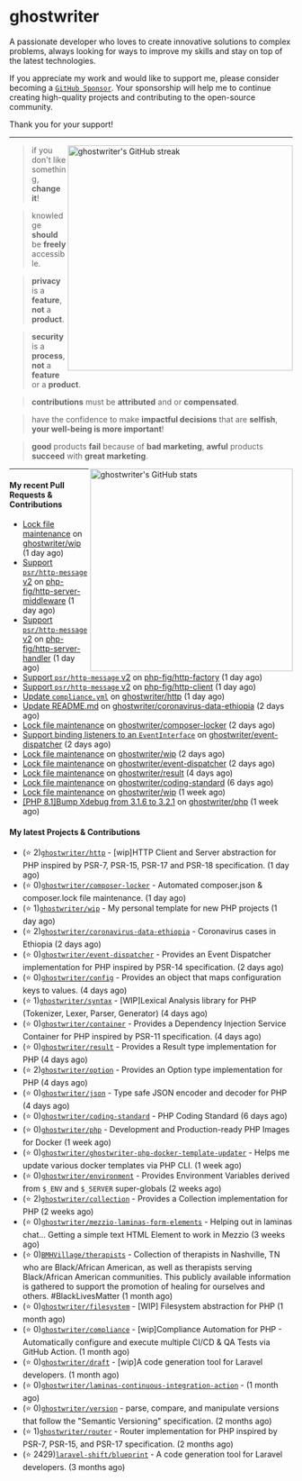 # ghostwriter

A passionate developer who loves to create innovative solutions to complex problems, always looking for ways to improve my skills and stay on top of the latest technologies.

If you appreciate my work and would like to support me, please consider becoming a [`GitHub Sponsor`](https://github.com/sponsors/ghostwriter). Your sponsorship will help me to continue creating high-quality projects and contributing to the open-source community.

Thank you for your support!

---

<img alt="ghostwriter's GitHub streak" width="400px" align="right" src="https://github-readme-streak-stats.herokuapp.com/?cache_seconds=1800&user=ghostwriter">

> if you don't like something, **change it**!

> knowledge **should** be **freely** accessible.

> **privacy** is a **feature**, **not** a **product**.

> **security** is a **process**, **not** a **feature** or a **product**.

> **contributions** must be **attributed** and or **compensated**.

> have the confidence to make **impactful decisions** that are **selfish**, **your well-being is more important**!

> **good** products **fail** because of **bad marketing**, **awful** products **succeed** with **great marketing**.

<img alt="ghostwriter's GitHub stats" width="360px" align="right" src="https://github-readme-stats.vercel.app/api?cache_seconds=1800&username=ghostwriter&show_icons=true&count_private=true&hide_title=true&hide_rank=true&icon_color=333">

---

#### My recent Pull Requests & Contributions

- [Lock file maintenance](https://github.com/ghostwriter/wip/pull/37) on [ghostwriter/wip](https://github.com/ghostwriter/wip) (1 day ago)
- [Support `psr/http-message` v2](https://github.com/php-fig/http-server-middleware/pull/9) on [php-fig/http-server-middleware](https://github.com/php-fig/http-server-middleware) (1 day ago)
- [Support `psr/http-message` v2](https://github.com/php-fig/http-server-handler/pull/7) on [php-fig/http-server-handler](https://github.com/php-fig/http-server-handler) (1 day ago)
- [Support `psr/http-message` v2](https://github.com/php-fig/http-factory/pull/13) on [php-fig/http-factory](https://github.com/php-fig/http-factory) (1 day ago)
- [Support `psr/http-message` v2](https://github.com/php-fig/http-client/pull/17) on [php-fig/http-client](https://github.com/php-fig/http-client) (1 day ago)
- [Update `compliance.yml`](https://github.com/ghostwriter/http/pull/6) on [ghostwriter/http](https://github.com/ghostwriter/http) (1 day ago)
- [Update README.md](https://github.com/ghostwriter/coronavirus-data-ethiopia/pull/1) on [ghostwriter/coronavirus-data-ethiopia](https://github.com/ghostwriter/coronavirus-data-ethiopia) (2 days ago)
- [Lock file maintenance](https://github.com/ghostwriter/composer-locker/pull/6) on [ghostwriter/composer-locker](https://github.com/ghostwriter/composer-locker) (2 days ago)
- [Support binding listeners to an `EventInterface`](https://github.com/ghostwriter/event-dispatcher/pull/20) on [ghostwriter/event-dispatcher](https://github.com/ghostwriter/event-dispatcher) (2 days ago)
- [Lock file maintenance](https://github.com/ghostwriter/wip/pull/35) on [ghostwriter/wip](https://github.com/ghostwriter/wip) (2 days ago)
- [Lock file maintenance](https://github.com/ghostwriter/event-dispatcher/pull/19) on [ghostwriter/event-dispatcher](https://github.com/ghostwriter/event-dispatcher) (2 days ago)
- [Lock file maintenance](https://github.com/ghostwriter/result/pull/15) on [ghostwriter/result](https://github.com/ghostwriter/result) (4 days ago)
- [Lock file maintenance](https://github.com/ghostwriter/coding-standard/pull/19) on [ghostwriter/coding-standard](https://github.com/ghostwriter/coding-standard) (6 days ago)
- [Lock file maintenance](https://github.com/ghostwriter/wip/pull/34) on [ghostwriter/wip](https://github.com/ghostwriter/wip) (1 week ago)
- [[PHP 8.1]Bump Xdebug from 3.1.6 to 3.2.1](https://github.com/ghostwriter/php/pull/313) on [ghostwriter/php](https://github.com/ghostwriter/php) (1 week ago)

#### My latest Projects & Contributions

- (⭐️ 2)[`ghostwriter/http`](https://github.com/ghostwriter/http) - [wip]HTTP Client and Server abstraction for PHP inspired by PSR-7, PSR-15, PSR-17 and PSR-18 specification. (1 day ago)
- (⭐️ 0)[`ghostwriter/composer-locker`](https://github.com/ghostwriter/composer-locker) - Automated composer.json &amp; composer.lock file maintenance. (1 day ago)
- (⭐️ 1)[`ghostwriter/wip`](https://github.com/ghostwriter/wip) - My personal template for new PHP projects (1 day ago)
- (⭐️ 2)[`ghostwriter/coronavirus-data-ethiopia`](https://github.com/ghostwriter/coronavirus-data-ethiopia) - Coronavirus cases in Ethiopia (2 days ago)
- (⭐️ 0)[`ghostwriter/event-dispatcher`](https://github.com/ghostwriter/event-dispatcher) - Provides an Event Dispatcher implementation for PHP inspired by PSR-14 specification. (2 days ago)
- (⭐️ 0)[`ghostwriter/config`](https://github.com/ghostwriter/config) - Provides an object that maps configuration keys to values. (4 days ago)
- (⭐️ 1)[`ghostwriter/syntax`](https://github.com/ghostwriter/syntax) - [WIP]Lexical Analysis library for PHP (Tokenizer, Lexer, Parser, Generator) (4 days ago)
- (⭐️ 0)[`ghostwriter/container`](https://github.com/ghostwriter/container) - Provides a Dependency Injection Service Container for PHP inspired by PSR-11 specification. (4 days ago)
- (⭐️ 0)[`ghostwriter/result`](https://github.com/ghostwriter/result) - Provides a Result type implementation for PHP (4 days ago)
- (⭐️ 2)[`ghostwriter/option`](https://github.com/ghostwriter/option) - Provides an Option type implementation for PHP (4 days ago)
- (⭐️ 0)[`ghostwriter/json`](https://github.com/ghostwriter/json) - Type safe JSON encoder and decoder for PHP (4 days ago)
- (⭐️ 0)[`ghostwriter/coding-standard`](https://github.com/ghostwriter/coding-standard) - PHP Coding Standard (6 days ago)
- (⭐️ 0)[`ghostwriter/php`](https://github.com/ghostwriter/php) - Development and Production-ready PHP Images for Docker (1 week ago)
- (⭐️ 0)[`ghostwriter/ghostwriter-php-docker-template-updater`](https://github.com/ghostwriter/ghostwriter-php-docker-template-updater) - Helps me update various docker templates via PHP CLI. (1 week ago)
- (⭐️ 0)[`ghostwriter/environment`](https://github.com/ghostwriter/environment) - Provides Environment Variables derived from `$_ENV` and `$_SERVER` super-globals (2 weeks ago)
- (⭐️ 2)[`ghostwriter/collection`](https://github.com/ghostwriter/collection) - Provides a Collection implementation for PHP (2 weeks ago)
- (⭐️ 0)[`ghostwriter/mezzio-laminas-form-elements`](https://github.com/ghostwriter/mezzio-laminas-form-elements) - Helping out in laminas chat... Getting a simple text HTML Element to work in Mezzio (3 weeks ago)
- (⭐️ 0)[`BMHVillage/therapists`](https://github.com/BMHVillage/therapists) - Collection of therapists in Nashville, TN who are Black/African American, as well as therapists serving Black/African American communities. This publicly available information is gathered to support the promotion of healing for ourselves and others. #BlackLivesMatter (1 month ago)
- (⭐️ 0)[`ghostwriter/filesystem`](https://github.com/ghostwriter/filesystem) - [WIP] Filesystem abstraction for PHP (1 month ago)
- (⭐️ 0)[`ghostwriter/compliance`](https://github.com/ghostwriter/compliance) - [wip]Compliance Automation for PHP - Automatically configure and execute multiple CI/CD &amp; QA Tests via GitHub Action. (1 month ago)
- (⭐️ 0)[`ghostwriter/draft`](https://github.com/ghostwriter/draft) - [wip]A code generation tool for Laravel developers. (1 month ago)
- (⭐️ 0)[`ghostwriter/laminas-continuous-integration-action`](https://github.com/ghostwriter/laminas-continuous-integration-action) -  (1 month ago)
- (⭐️ 0)[`ghostwriter/version`](https://github.com/ghostwriter/version) - parse, compare, and manipulate versions that follow the &#34;Semantic Versioning&#34; specification. (2 months ago)
- (⭐️ 1)[`ghostwriter/router`](https://github.com/ghostwriter/router) - Router implementation for PHP inspired by PSR-7, PSR-15, and PSR-17 specification. (2 months ago)
- (⭐️ 2429)[`laravel-shift/blueprint`](https://github.com/laravel-shift/blueprint) - A code generation tool for Laravel developers. (3 months ago)
